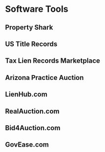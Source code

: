 # Software Tools

## Property Shark

## US Title Records

## Tax Lien Records Marketplace

## Arizona Practice Auction

## LienHub.com 

## RealAuction.com 

## Bid4Auction.com

## GovEase.com

